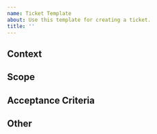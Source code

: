 ```yaml
---
name: Ticket Template
about: Use this template for creating a ticket.
title: ''
---
```


## Context

<!-- Describe the context surrounding the ticket. -->

## Scope

<!-- Describe the scope of the ticket, i.e: rough steps to solve the issue. -->

## Acceptance Criteria

<!-- Describe the criteria that must be met for the ticket to be considered complete. -->

## Other

<!-- Any other information that may be relevant to the ticket. -->
<!-- If it pertains to the simulation/renderer, please provide specifics on how this will impact each module. -->